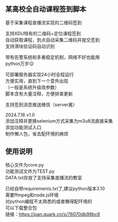 ## 某高校全自动课程签到脚本
基于采集课程直播流实现的二维码签到  

支持XDU特有的二维码+定位课程签到  
自动获取课程，到点自动采集二维码并提交签到  
支持滑块验证码自动识别

带有告警系统和多重稳定机制，网络不好也能用  
python万岁😌

可部署服务器实现24小时全程运行  
方便实用，直到下一个意外出现  
（一般是系统升级改参数）  
脚本含有大量注释，方便排查更新  

支持签到消息推送微信（server酱）  
  
2024.7.16 v1.0  
添加注释并更换selenium方式采集为m3u8流直接采集  
添加功能测试入口  
制作懒人包，省去配环境的麻烦  


## 使用说明
核心文件为core.py  
功能测试文件为TEST.py  
DATA.txt存放了支持采集直播流的教室

已经自带requirements.txt了,建议python版本3.10  
需要ffmpeg和node.js环境  
对python编程不太熟悉的或者懒得配环境的  
可以下载整合包  
链接：https://pan.quark.cn/s/76070db99bc6

